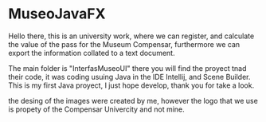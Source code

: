 # MuseoJavaFX
Hello there, this is an university work, where we can register, and calculate the value of the pass for the Museum Compensar, furthermore we can export the information collated to a text document. 

The main folder is "InterfasMuseoUI" there you will find the proyect tnad their code, it was coding usuing Java in the IDE Intellij, and Scene Builder. 
This is my first Java proyect, I just hope develop, thank you for take a look. 

the desing of the images were created by me, however the logo that we use is propety of the Compensar Univercity and not mine.
